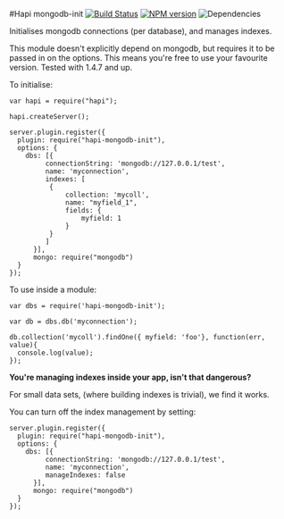 #Hapi mongodb-init
[![Build Status](https://travis-ci.org/opentable/hapi-mongodb-init.png?branch=master)](https://travis-ci.org/opentable/hapi-mongodb-init) [![NPM version](https://badge.fury.io/js/hapi-mongodb-init.png)](http://badge.fury.io/js/hapi-mongodb-init) ![Dependencies](https://david-dm.org/opentable/hapi-mongodb-init.png)

Initialises mongodb connections (per database), and manages indexes.

This module doesn't explicitly depend on mongodb, but requires it to be passed in on the options. This means you're free to use your favourite version. Tested with 1.4.7 and up.

To initialise:

```
var hapi = require("hapi");

hapi.createServer();

server.plugin.register({
  plugin: require("hapi-mongodb-init"),
  options: {
    dbs: [{
         connectionString: 'mongodb://127.0.0.1/test',
         name: 'myconnection',
         indexes: [
          {
              collection: 'mycoll',
              name: "myfield_1",
              fields: {
                  myfield: 1
              }
          }
         ]
      }],
      mongo: require("mongodb")
  }
});

```

To use inside a module:

```
var dbs = require('hapi-mongodb-init');

var db = dbs.db('myconnection');

db.collection('mycoll').findOne({ myfield: 'foo'}, function(err, value){
  console.log(value);
});
```

__You're managing indexes inside your app, isn't that dangerous?__

For small data sets, (where building indexes is trivial), we find it works.

You can turn off the index management by setting:

```
server.plugin.register({
  plugin: require("hapi-mongodb-init"),
  options: {
    dbs: [{
         connectionString: 'mongodb://127.0.0.1/test',
         name: 'myconnection',
         manageIndexes: false
      }],
      mongo: require("mongodb")
  }
});

```
